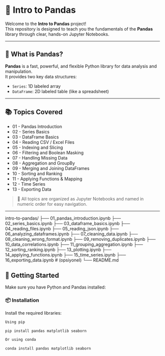 # 🐼 Intro to Pandas

Welcome to the **Intro to Pandas** project!  
This repository is designed to teach you the fundamentals of the **Pandas** library through clear, hands-on Jupyter Notebooks.

---

## 📌 What is Pandas?

**Pandas** is a fast, powerful, and flexible Python library for data analysis and manipulation.  
It provides two key data structures:

- `Series`: 1D labeled array  
- `DataFrame`: 2D labeled table (like a spreadsheet)

---

## 📚 Topics Covered

- 01 - Pandas Introduction  
- 02 - Series Basics  
- 03 - DataFrame Basics  
- 04 - Reading CSV / Excel Files  
- 05 - Indexing and Slicing  
- 06 - Filtering and Boolean Masking  
- 07 - Handling Missing Data  
- 08 - Aggregation and GroupBy  
- 09 - Merging and Joining DataFrames  
- 10 - Sorting and Ranking  
- 11 - Applying Functions & Mapping  
- 12 - Time Series  
- 13 - Exporting Data  

> 📌 All topics are organized as Jupyter Notebooks and named in numeric order for easy navigation.

---
intro-to-pandas/
├── 01_pandas_introduction.ipynb
├── 02_series_basics.ipynb
├── 03_dataframe_basics.ipynb
├── 04_reading_files.ipynb
├── 05_reading_json.ipynb
├── 06_analyzing_dataframes.ipynb
├── 07_cleaning_data.ipynb
├── 08_cleaning_wrong_format.ipynb
├── 09_removing_duplicates.ipynb
├── 10_data_correlations.ipynb
├── 11_grouping_aggregation.ipynb
├── 12_sorting_ranking.ipynb
├── 13_plotting.ipynb
├── 14_applying_functions.ipynb
├── 15_time_series.ipynb
├── 16_exporting_data.ipynb        # (opsiyonel)
└── README.md




## 🚀 Getting Started
Make sure you have Python and Pandas installed:

### 📦 Installation

Install the required libraries:

```bash
Using pip

pip install pandas matplotlib seaborn

Or using conda

conda install pandas matplotlib seaborn

